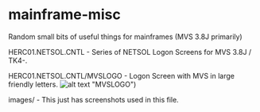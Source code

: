# mainframe-misc
Random small bits of useful things for mainframes (MVS 3.8J primarily)

HERC01.NETSOL.CNTL - Series of NETSOL Logon Screens for MVS 3.8J / TK4-.

HERC01.NETSOL.CNTL/MVSLOGO - Logon Screen with MVS in large friendly letters. 
![alt text](https://github.com/roblthegreat/mainframe-misc/raw/master//images/NETSOL.MVSLOGO.PNG) "MVSLOGO")

images/ - This just has screenshots used in this file.
